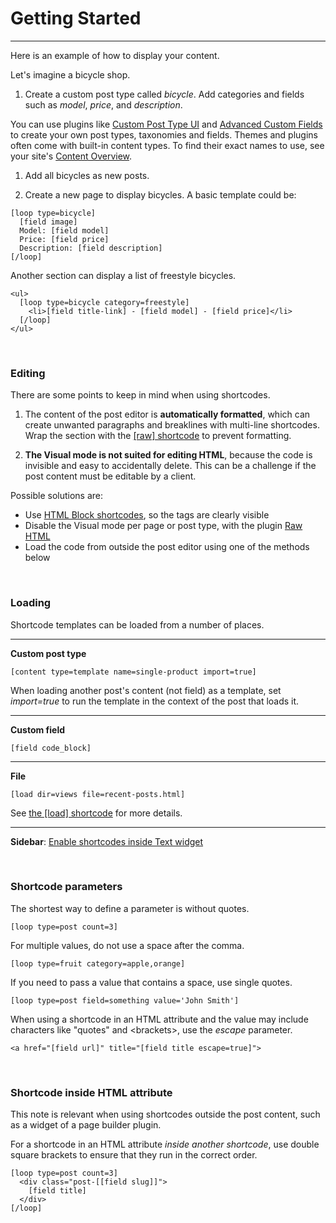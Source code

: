 
# Getting Started

---

Here is an example of how to display your content.

Let's imagine a bicycle shop.

1. Create a custom post type called *bicycle*. Add categories and fields such as *model*, *price*, and *description*.

  You can use plugins like [Custom Post Type UI](https://wordpress.org/plugins/custom-post-type-ui) and [Advanced Custom Fields](https://wordpress.org/plugins/advanced-custom-fields) to create your own post types, taxonomies and fields. Themes and plugins often come with built-in content types. To find their exact names to use, see your site's [Content Overview](index.php?page=content_overview).

1. Add all bicycles as new posts.

1. Create a new page to display bicycles. A basic template could be:

~~~
[loop type=bicycle]
  [field image]
  Model: [field model]
  Price: [field price]
  Description: [field description]
[/loop]
~~~

Another section can display a list of freestyle bicycles.

~~~
<ul>
  [loop type=bicycle category=freestyle]
    <li>[field title-link] - [field model] - [field price]</li>
  [/loop]
</ul>
~~~

&nbsp;

### Editing

There are some points to keep in mind when using shortcodes.

1. The content of the post editor is **automatically formatted**, which can create unwanted paragraphs and breaklines with multi-line shortcodes. Wrap the section with the [[raw] shortcode](options-general.php?page=ccs_reference&tab=raw) to prevent formatting.

1. **The Visual mode is not suited for editing HTML**, because the code is invisible and easy to accidentally delete. This can be a challenge if the post content must be editable by a client.

  Possible solutions are:

  - Use [HTML Block shortcodes](options-general.php?page=ccs_reference&tab=block), so the tags are clearly visible
  - Disable the Visual mode per page or post type, with the plugin [Raw HTML](http://wordpress.org/plugins/raw-html)
  - Load the code from outside the post editor using one of the methods below

&nbsp;

### Loading

Shortcode templates can be loaded from a number of places.

---

**Custom post type**

~~~
[content type=template name=single-product import=true]
~~~

When loading another post's content (not field) as a template, set *import=true* to run the template in the context of the post that loads it.

---

**Custom field**

~~~
[field code_block]
~~~

---

**File**

~~~
[load dir=views file=recent-posts.html]
~~~

See [the [load] shortcode](options-general.php?page=ccs_reference&tab=load) for more details.

---

**Sidebar**: [Enable shortcodes inside Text widget](options-general.php?page=ccs_reference&tab=settings)

&nbsp;

### Shortcode parameters

The shortest way to define a parameter is without quotes.

~~~
[loop type=post count=3]
~~~

For multiple values, do not use a space after the comma.

~~~
[loop type=fruit category=apple,orange]
~~~


If you need to pass a value that contains a space, use single quotes.

~~~
[loop type=post field=something value='John Smith']
~~~

When using a shortcode in an HTML attribute and the value may include characters like "quotes" and &lt;brackets&gt;, use the *escape* parameter.

~~~
<a href="[field url]" title="[field title escape=true]">
~~~

&nbsp;

### Shortcode inside HTML attribute

This note is relevant when using shortcodes outside the post content, such as a widget of a page builder plugin.

For a shortcode in an HTML attribute *inside another shortcode*, use double square brackets to ensure that they run in the correct order.

~~~
[loop type=post count=3]
  <div class="post-[[field slug]]">
    [field title]
  </div>
[/loop]
~~~
